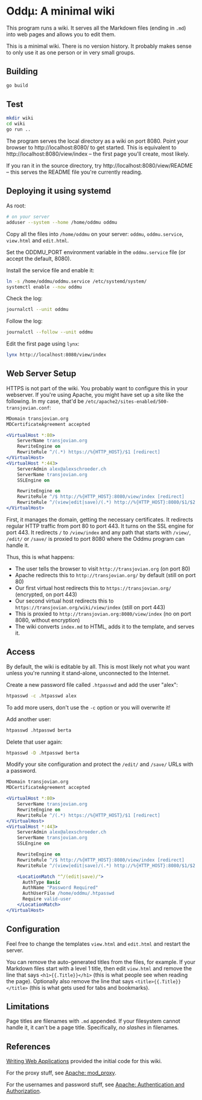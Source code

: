 # Oddµ: A minimal wiki

This program runs a wiki. It serves all the Markdown files (ending in
`.md`) into web pages and allows you to edit them.

This is a minimal wiki. There is no version history. It probably makes
sense to only use it as one person or in very small groups.

## Building

```sh
go build
```

## Test

```sh
mkdir wiki
cd wiki
go run ..
```

The program serves the local directory as a wiki on port 8080. Point
your browser to http://localhost:8080/ to get started. This is
equivalent to http://localhost:8080/view/index – the first page
you'll create, most likely.

If you ran it in the source directory, try
http://localhost:8080/view/README – this serves the README file you're
currently reading.

## Deploying it using systemd

As root:

```sh
# on your server
adduser --system --home /home/oddmu oddmu
```

Copy all the files into `/home/oddmu` on your server: `oddmu`, `oddmu.service`, `view.html` and `edit.html`.

Set the ODDMU_PORT environment variable in the `oddmu.service` file (or accept the default, 8080).

Install the service file and enable it:

```sh
ln -s /home/oddmu/oddmu.service /etc/systemd/system/
systemctl enable --now oddmu
```

Check the log:

```sh
journalctl --unit oddmu
```

Follow the log:

```sh
journalctl --follow --unit oddmu
```

Edit the first page using `lynx`:

```sh
lynx http://localhost:8080/view/index
```

## Web Server Setup

HTTPS is not part of the wiki. You probably want to configure this in
your webserver. If you're using Apache, you might have set up a site
like the following. In my case, that'd be
`/etc/apache2/sites-enabled/500-transjovian.conf`:

```apache
MDomain transjovian.org
MDCertificateAgreement accepted

<VirtualHost *:80>
    ServerName transjovian.org
    RewriteEngine on
    RewriteRule ^/(.*) https://%{HTTP_HOST}/$1 [redirect]
</VirtualHost>
<VirtualHost *:443>
    ServerAdmin alex@alexschroeder.ch
    ServerName transjovian.org
    SSLEngine on

    RewriteEngine on
    RewriteRule ^/$ http://%{HTTP_HOST}:8080/view/index [redirect]
    RewriteRule ^/(view|edit|save)/(.*) http://%{HTTP_HOST}:8080/$1/$2 [proxy]
</VirtualHost>
```

First, it manages the domain, getting the necessary certificates. It
redirects regular HTTP traffic from port 80 to port 443. It turns on
the SSL engine for port 443. It redirects `/` to `/view/index` and any
path that starts with `/view/`, `/edit/` or `/save/` is proxied to
port 8080 where the Oddmu program can handle it.

Thus, this is what happens:

* The user tells the browser to visit `http://transjovian.org` (on port 80)
* Apache redirects this to `http://transjovian.org/` by default (still on port 80)
* Our first virtual host redirects this to `https://transjovian.org/` (encrypted, on port 443)
* Our second virtual host redirects this to `https://transjovian.org/wiki/view/index` (still on port 443)
* This is proxied to `http://transjovian.org:8080/view/index` (no on port 8080, without encryption)
* The wiki converts `index.md` to HTML, adds it to the template, and serves it.

## Access

By default, the wiki is editable by all. This is most likely not what
you want unless you're running it stand-alone, unconnected to the
Internet.

Create a new password file called `.htpasswd` and add the user "alex":

```sh
htpasswd -c .htpasswd alex
```

To add more users, don't use the `-c` option or you will overwrite it!

Add another user:

```sh
htpasswd .htpasswd berta
```

Delete that user again:

```sh
htpasswd -D .htpasswd berta
```

Modify your site configuration and protect the `/edit/` and `/save/`
URLs with a password.

```apache
MDomain transjovian.org
MDCertificateAgreement accepted

<VirtualHost *:80>
    ServerName transjovian.org
    RewriteEngine on
    RewriteRule ^/(.*) https://%{HTTP_HOST}/$1 [redirect]
</VirtualHost>
<VirtualHost *:443>
    ServerAdmin alex@alexschroeder.ch
    ServerName transjovian.org
    SSLEngine on

    RewriteEngine on
    RewriteRule ^/$ http://%{HTTP_HOST}:8080/view/index [redirect]
    RewriteRule ^/(view|edit|save)/(.*) http://%{HTTP_HOST}:8080/$1/$2 [proxy]

    <LocationMatch "^/(edit|save)/">
      AuthType Basic
      AuthName "Password Required"
      AuthUserFile /home/oddmu/.htpasswd
      Require valid-user
    </LocationMatch>
</VirtualHost>
```

## Configuration

Feel free to change the templates `view.html` and `edit.html` and
restart the server.

You can remove the auto-generated titles from the files, for example.
If your Markdown files start with a level 1 title, then edit
`view.html` and remove the line that says `<h1>{{.Title}}</h1>` (this
is what people see when reading the page). Optionally also remove the
line that says `<title>{{.Title}}</title>` (this is what gets used for
tabs and bookmarks).

## Limitations

Page titles are filenames with `.md` appended. If your filesystem
cannot handle it, it can't be a page title. Specifically, *no slashes*
in filenames.

## References

[Writing Web Applications](https://golang.org/doc/articles/wiki/)
provided the initial code for this wiki.

For the proxy stuff, see
[Apache: mod_proxy](https://httpd.apache.org/docs/current/mod/mod_proxy.html).

For the usernames and password stuff, see
[Apache: Authentication and Authorization](https://httpd.apache.org/docs/current/howto/auth.html).
